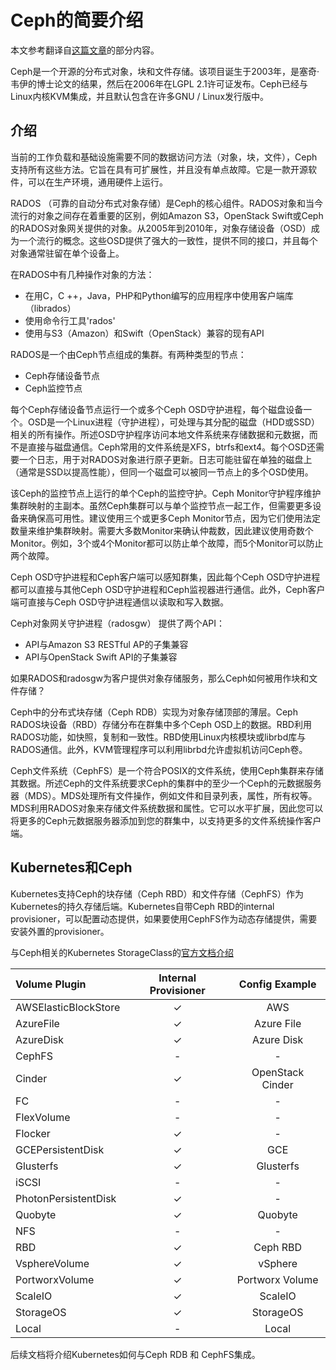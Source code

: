 # Ceph的简要介绍
本文参考翻译自[这篇文章](https://www.stratoscale.com/blog/storage/introduction-to-ceph/)的部分内容。

Ceph是一个开源的分布式对象，块和文件存储。该项目诞生于2003年，是塞奇·韦伊的博士论文的结果，然后在2006年在LGPL 2.1许可证发布。Ceph已经与Linux内核KVM集成，并且默认包含在许多GNU / Linux发行版中。

## 介绍
当前的工作负载和基础设施需要不同的数据访问方法（对象，块，文件），Ceph支持所有这些方法。它旨在具有可扩展性，并且没有单点故障。它是一款开源软件，可以在生产环境，通用硬件上运行。

RADOS （可靠的自动分布式对象存储）是Ceph的核心组件。RADOS对象和当今流行的对象之间存在着重要的区别，例如Amazon S3，OpenStack Swift或Ceph的RADOS对象网关提供的对象。从2005年到2010年，对象存储设备（OSD）成为一个流行的概念。这些OSD提供了强大的一致性，提供不同的接口，并且每个对象通常驻留在单个设备上。

在RADOS中有几种操作对象的方法：
* 在用C，C ++，Java，PHP和Python编写的应用程序中使用客户端库（librados）
* 使用命令行工具'rados'
* 使用与S3（Amazon）和Swift（OpenStack）兼容的现有API

RADOS是一个由Ceph节点组成的集群。有两种类型的节点：
* Ceph存储设备节点
* Ceph监控节点

每个Ceph存储设备节点运行一个或多个Ceph OSD守护进程，每个磁盘设备一个。OSD是一个Linux进程（守护进程），可处理与其分配的磁盘（HDD或SSD）相关的所有操作。所述OSD守护程序访问本地文件系统来存储数据和元数据，而不是直接与磁盘通信。Ceph常用的文件系统是XFS，btrfs和ext4。每个OSD还需要一个日志，用于对RADOS对象进行原子更新。日志可能驻留在单独的磁盘上（通常是SSD以提高性能），但同一个磁盘可以被同一节点上的多个OSD使用。

该Ceph的监控节点上运行的单个Ceph的监控守护。Ceph Monitor守护程序维护集群映射的主副本。虽然Ceph集群可以与单个监控节点一起工作，但需要更多设备来确保高可用性。建议使用三个或更多Ceph Monitor节点，因为它们使用法定数量来维护集群映射。需要大多数Monitor来确认仲裁数，因此建议使用奇数个Monitor。例如，3个或4个Monitor都可以防止单个故障，而5个Monitor可以防止两个故障。

Ceph OSD守护进程和Ceph客户端可以感知群集，因此每个Ceph OSD守护进程都可以直接与其他Ceph OSD守护进程和Ceph监视器进行通信。此外，Ceph客户端可直接与Ceph OSD守护进程通信以读取和写入数据。

Ceph对象网关守护进程（radosgw） 提供了两个API：
* API与Amazon S3 RESTful AP的子集兼容
* API与OpenStack Swift API的子集兼容

如果RADOS和radosgw为客户提供对象存储服务，那么Ceph如何被用作块和文件存储？

Ceph中的分布式块存储（Ceph RDB）实现为对象存储顶部的薄层。Ceph RADOS块设备（RBD）存储分布在群集中多个Ceph OSD上的数据。RBD利用RADOS功能，如快照，复制和一致性。RBD使用Linux内核模块或librbd库与RADOS通信。此外，KVM管理程序可以利用librbd允许虚拟机访问Ceph卷。

Ceph文件系统（CephFS）是一个符合POSIX的文件系统，使用Ceph集群来存储其数据。所述Ceph的文件系统要求Ceph的集群中的至少一个Ceph的元数据服务器（MDS）。MDS处理所有文件操作，例如文件和目录列表，属性，所有权等。MDS利用RADOS对象来存储文件系统数据和属性。它可以水平扩展，因此您可以将更多的Ceph元数据服务器添加到您的群集中，以支持更多的文件系统操作客户端。

## Kubernetes和Ceph
Kubernetes支持Ceph的块存储（Ceph RBD）和文件存储（CephFS）作为Kubernetes的持久存储后端。Kubernetes自带Ceph RBD的internal provisioner，可以配置动态提供，如果要使用CephFS作为动态存储提供，需要安装外置的provisioner。

与Ceph相关的Kubernetes StorageClass的[官方文档介绍](https://kubernetes.io/docs/concepts/storage/storage-classes/)

| Volume Plugin        | Internal Provisioner| Config Example                       |
| :---                 |     :---:           |    :---:                             |
| AWSElasticBlockStore | &#x2713;            | AWS                      |
| AzureFile            | &#x2713;            | Azure File            |
| AzureDisk            | &#x2713;            | Azure Disk            |
| CephFS               | -                   | -                                    |
| Cinder               | &#x2713;            | OpenStack Cinder |
| FC                   | -                   | -                                    |
| FlexVolume           | -                   | -                                    |
| Flocker              | &#x2713;            | -                                    |
| GCEPersistentDisk    | &#x2713;            | GCE                          |
| Glusterfs            | &#x2713;            | Glusterfs              |
| iSCSI                | -                   | -                                    |
| PhotonPersistentDisk | &#x2713;            | -                                    |
| Quobyte              | &#x2713;            | Quobyte                  |
| NFS                  | -                   | -                                    |
| RBD                  | &#x2713;            | Ceph RBD                |
| VsphereVolume        | &#x2713;            | vSphere                  |
| PortworxVolume       | &#x2713;            | Portworx Volume  |
| ScaleIO              | &#x2713;            | ScaleIO                  |
| StorageOS            | &#x2713;            | StorageOS              |
| Local                | -                   | Local     |

后续文档将介绍Kubernetes如何与Ceph RDB 和 CephFS集成。
